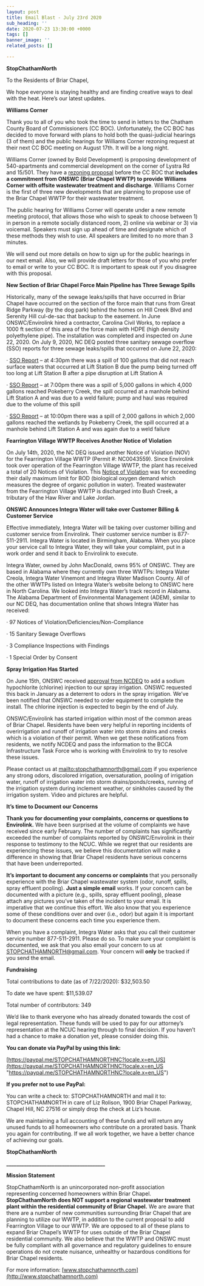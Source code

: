 ```yaml
---
layout: post
title: Email Blast - July 23rd 2020
sub_heading: ''
date: 2020-07-23 13:30:00 +0000
tags: []
banner_image: ''
related_posts: []

---
```

**StopChathamNorth**

To the Residents of Briar Chapel,

We hope everyone is staying healthy and are finding creative ways to deal with the heat. Here’s our latest updates.

**Williams Corner**

Thank you to all of you who took the time to send in letters to the Chatham County Board of Commissioners (CC BOC). Unfortunately, the CC BOC has decided to move forward with plans to hold both the quasi-judicial hearings (3 of them) and the public hearings for Williams Corner rezoning request at their next CC BOC meeting on August 17th. It will be a long night.

Williams Corner (owned by Bold Development) is proposing development of 540-apartments and commercial development on the corner of Lystra Rd and 15/501. They have a [rezoning proposal](https://www.chathamnc.org/home/showdocument?id=47731) before the CC BOC that **includes a commitment from ONSWC (Briar Chapel WWTP) to provide Williams Corner with offsite wastewater treatment and discharge**. Williams Corner is the first of three new developments that are planning to propose use of the Briar Chapel WWTP for their wastewater treatment.

The public hearing for Williams Corner will operate under a new remote meeting protocol, that allows those who wish to speak to choose between 1) in person in a remote socially distanced room, 2) online via webinar or 3) via voicemail. Speakers must sign up ahead of time and designate which of these methods they wish to use. All speakers are limited to no more than 3 minutes.

We will send out more details on how to sign up for the public hearings in our next email. Also, we will provide draft letters for those of you who prefer to email or write to your CC BOC. It is important to speak out if you disagree with this proposal.

**New Section of Briar Chapel Force Main Pipeline has Three Sewage Spills**

Historically, many of the sewage leaks/spills that have occurred in Briar Chapel have occurred on the section of the force main that runs from Great Ridge Parkway (by the dog park) behind the homes on Hill Creek Blvd and Serenity Hill cul-de-sac that backup to the easement. In June ONSWC/Envirolink hired a contractor, Carolina Civil Works, to replace a 1000 ft section of this area of the force main with HDPE (high density polyethylene pipe). The installation was completed and inspected on June 22, 2020. On July 9, 2020, NC DEQ posted three sanitary sewage overflow (SSO) reports for three sewage leaks/spills that occurred on June 22, 2020:

· [SSO Report](https://edocs.deq.nc.gov/WaterResources/DocView.aspx?id=1235554&dbid=0&repo=WaterResources) – at 4:30pm there was a spill of 100 gallons that did not reach surface waters that occurred at Lift Station B due the pump being turned off too long at Lift Station B after a pipe disruption at Lift Station A

· [SSO Report](https://edocs.deq.nc.gov/WaterResources/DocView.aspx?id=1235552&dbid=0&repo=WaterResources) – at 7:00pm there was a spill of 5,000 gallons in which 4,000 gallons reached Pokeberry Creek, the spill occurred at a manhole behind Lift Station A and was due to a weld failure; pump and haul was required due to the volume of this spill

· [SSO Report](https://edocs.deq.nc.gov/WaterResources/DocView.aspx?id=1235555&dbid=0&repo=WaterResources) – at 10:00pm there was a spill of 2,000 gallons in which 2,000 gallons reached the wetlands by Pokeberry Creek, the spill occurred at a manhole behind Lift Station A and was again due to a weld failure

**Fearrington Village WWTP Receives Another Notice of Violation**

On July 14th, 2020, the NC DEQ issued another Notice of Violation (NOV) for the Fearrington Village WWTP (Permit #: NC0043559). Since Envirolink took over operation of the Fearrington Village WWTP, the plant has received a total of 20 Notices of Violation. This [Notice of Violation](https://edocs.deq.nc.gov/WaterResources/DocView.aspx?id=1240393&dbid=0&repo=WaterResources) was for exceeding their daily maximum limit for BOD (biological oxygen demand which measures the degree of organic pollution in water). Treated wastewater from the Fearrington Village WWTP is discharged into Bush Creek, a tributary of the Haw River and Lake Jordan.

**ONSWC Announces Integra Water will take over Customer Billing & Customer Service**

Effective immediately, Integra Water will be taking over customer billing and customer service from Envirolink. Their customer service number is 877-511-2911. Integra Water is located in Birmingham, Alabama. When you place your service call to Integra Water, they will take your complaint, put in a work order and send it back to Envirolink to execute.

Integra Water, owned by John MacDonald, owns 95% of ONSWC. They are based in Alabama where they currently own three WWTPs: Integra Water Creola, Integra Water Vinemont and Integra Water Madison County. All of the other WWTPs listed on Integra Water’s website belong to ONSWC here in North Carolina. We looked into Integra Water’s track record in Alabama. The Alabama Department of Environmental Management (ADEM), similar to our NC DEQ, has documentation online that shows Integra Water has received:

· 97 Notices of Violation/Deficiencies/Non-Compliance

· 15 Sanitary Sewage Overflows

· 3 Compliance Inspections with Findings

· 1 Special Order by Consent

**Spray Irrigation Has Started**

On June 15th, ONSWC received [approval from NCDEQ](https://edocs.deq.nc.gov/WaterResources/DocView.aspx?id=1213615&dbid=0&repo=WaterResources) to add a sodium hypochlorite (chlorine) injection to our spray irrigation. ONSWC requested this back in January as a deterrent to odors in the spray irrigation. We’ve been notified that ONSWC needed to order equipment to complete the install. The chlorine injection is expected to begin by the end of July.

ONSWC/Envirolink has started irrigation within most of the common areas of Briar Chapel. Residents have been very helpful in reporting incidents of overirrigation and runoff of irrigation water into storm drains and creeks which is a violation of their permit. When we get these notifications from residents, we notify NCDEQ and pass the information to the BCCA Infrastructure Task Force who is working with Envirolink to try to resolve these issues.

Please contact us at [mailto:stopchathamnorth@gmail.com](mailto:stopchathamnorth@gmail.com) if you experience any strong odors, discolored irrigation, oversaturation, pooling of irrigation water, runoff of irrigation water into storm drains/ponds/creeks, running of the irrigation system during inclement weather, or sinkholes caused by the irrigation system. Video and pictures are helpful.

**It’s time to Document our Concerns**

**Thank you for documenting your complaints, concerns or questions to Envirolink.** We have been surprised at the volume of complaints we have received since early February. The number of complaints has significantly exceeded the number of complaints reported by ONSWC/Envirolink in their response to testimony to the NCUC. While we regret that our residents are experiencing these issues, we believe this documentation will make a difference in showing that Briar Chapel residents have serious concerns that have been underreported.

**It’s important to document any concerns or complaints** that you personally experience with the Briar Chapel wastewater system (odor, runoff, spills, spray effluent pooling). **Just a simple email** works. If your concern can be documented with a picture (e.g., spills, spray effluent pooling), please attach any pictures you’ve taken of the incident to your email. It is imperative that we continue this effort. We also know that you experience some of these conditions over and over (i.e., odor) but again it is important to document these concerns each time you experience them.

When you have a complaint, Integra Water asks that you call their customer service number 877-511-2911. Please do so. To make sure your complaint is documented, we ask that you also email your concern to us at [STOPCHATHAMNORTH@gmail.com](mailto:STOPCHATHAMNORTH@gmail.com). Your concern will **only** be tracked if you send the email.

**Fundraising**

Total contributions to date (as of 7/22/2020): $32,503.50

To date we have spent: $11,539.07

Total number of contributors: 349

We’d like to thank everyone who has already donated towards the cost of legal representation. These funds will be used to pay for our attorney’s representation at the NCUC hearing through to final decision. If you haven’t had a chance to make a donation yet, please consider doing this.

**You can donate via PayPal by using this link:**

[https://paypal.me/STOPCHATHAMNORTHNC?locale.x=en_US](https://paypal.me/STOPCHATHAMNORTHNC?locale.x=en_US "https://paypal.me/STOPCHATHAMNORTHNC?locale.x=en_US")

**If you prefer not to use PayPal:**

You can write a check to: STOPCHATHAMNORTH and mail it to: STOPCHATHAMNORTH in care of Liz Rolison, 1900 Briar Chapel Parkway, Chapel Hill, NC 27516 or simply drop the check at Liz’s house.

We are maintaining a full accounting of these funds and will return any unused funds to all homeowners who contribute on a prorated basis. Thank you again for contributing. If we all work together, we have a better chance of achieving our goals.

**StopChathamNorth**

**_______________________________________**

**Mission Statement**

StopChathamNorth is an unincorporated non-profit association representing concerned homeowners within Briar Chapel. **StopChathamNorth does NOT support a regional wastewater treatment plant within the residential community of Briar Chapel.** We are aware that there are a number of new communities surrounding Briar Chapel that are planning to utilize our WWTP, in addition to the current proposal to add Fearrington Village to our WWTP. We are opposed to all of these plans to expand Briar Chapel’s WWTP for uses outside of the Briar Chapel residential community. We also believe that the WWTP and ONSWC must be fully compliant with all governance and regulatory guidelines to ensure operations do not create nuisance, unhealthy or hazardous conditions for Briar Chapel residents.

For more information: [www.stopchathamnorth.com](http://www.stopchathamnorth.com)